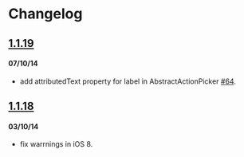 # Changelog

## <a href="https://github.com/skywinder/ActionSheetPicker-3.0/tree/1.1.19">1.1.19</a>
#### 07/10/14
- add attributedText property for label in AbstractActionPicker <a href="https://github.com/skywinder/ActionSheetPicker-3.0/pull/64">#64</a>.

## <a href="https://github.com/skywinder/ActionSheetPicker-3.0/tree/1.1.18">1.1.18</a>
#### 03/10/14
- fix warrnings in iOS 8.